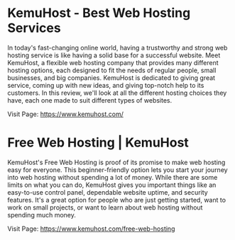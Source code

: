 # KemuHost - Best Web Hosting Services

In today's fast-changing online world, having a trustworthy and strong web hosting service is like having a solid base for a successful website. Meet KemuHost, a flexible web hosting company that provides many different hosting options, each designed to fit the needs of regular people, small businesses, and big companies. KemuHost is dedicated to giving great service, coming up with new ideas, and giving top-notch help to its customers. In this review, we'll look at all the different hosting choices they have, each one made to suit different types of websites.

Visit Page: <a href=https://www.kemuhost.com/>https://www.kemuhost.com/</a>

# Free Web Hosting | KemuHost

KemuHost's Free Web Hosting is proof of its promise to make web hosting easy for everyone. This beginner-friendly option lets you start your journey into web hosting without spending a lot of money. While there are some limits on what you can do, KemuHost gives you important things like an easy-to-use control panel, dependable website uptime, and security features. It's a great option for people who are just getting started, want to work on small projects, or want to learn about web hosting without spending much money.

Visit Page: <a href="https://www.kemuhost.com/free-web-hosting">https://www.kemuhost.com/free-web-hosting</a>
